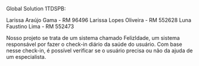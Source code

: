 Global Solution 1TDSPB:

 Larissa Araújo Gama - RM 96496
 Larissa Lopes Oliveira - RM 552628
 Luna Faustino Lima - RM 552473

 Nosso projeto se trata de um sistema chamado FelizIdade, um sistema responsável por fazer o check-in diário da saúde do usuário. Com base nesse check-in, é possível verificar se o usuário precisa ou não da ajuda de um especialista.
